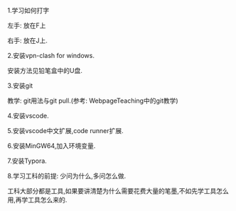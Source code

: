 1.学习如何打字

左手: 放在F上

右手: 放在J上.

2.安装vpn-clash for windows.

安装方法见铅笔盒中的U盘.

3.安装git

教学: git用法与git pull.(参考: WebpageTeaching中的git教学)

4.安装vscode.

5.安装vscode中文扩展,code runner扩展.

6.安装MinGW64,加入环境变量.

7.安装Typora.

8.学习工科的前提: 少问为什么,多问怎么做.

工科大部分都是工具,如果要讲清楚为什么需要花费大量的笔墨,不如先学工具怎么用,再学工具怎么来的.